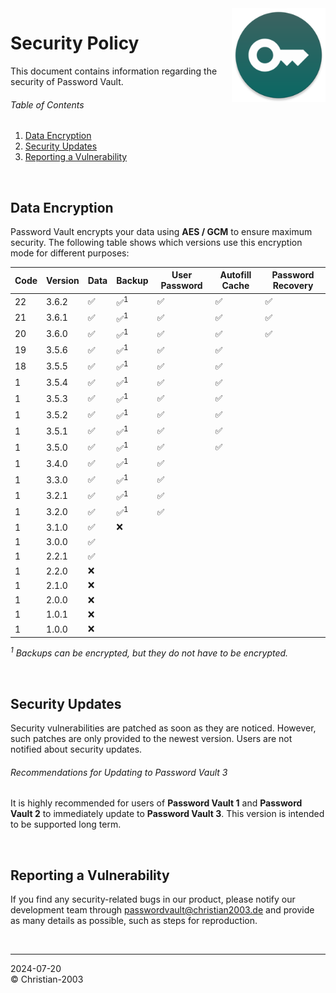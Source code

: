 <img src="docs/img/icon.png" height="150" align="right">

# Security Policy
This document contains information regarding the security of Password Vault.

###### Table of Contents
1. [Data Encryption](#data-encryption)
2. [Security Updates](#security-updates)
3. [Reporting a Vulnerability](#reporting-a-vulnerability)

<br/>

## Data Encryption
Password Vault encrypts your data using **AES / GCM** to ensure maximum security. The following table shows which versions use this encryption mode for different purposes:

Code | Version | Data | Backup | User Password | Autofill Cache | Password Recovery
--- | --- | --- | --- | --- | --- | ---
22 | 3.6.2 | :white_check_mark: | :white_check_mark:<sup>1</sup> | :white_check_mark: | :white_check_mark: | :white_check_mark:
21 | 3.6.1 | :white_check_mark: | :white_check_mark:<sup>1</sup> | :white_check_mark: | :white_check_mark: | :white_check_mark:
20 | 3.6.0 | :white_check_mark: | :white_check_mark:<sup>1</sup> | :white_check_mark: | :white_check_mark: | :white_check_mark:
19 | 3.5.6 | :white_check_mark: | :white_check_mark:<sup>1</sup> | :white_check_mark: | :white_check_mark: |
18 | 3.5.5 | :white_check_mark: | :white_check_mark:<sup>1</sup> | :white_check_mark: | :white_check_mark: |
1 | 3.5.4 | :white_check_mark: | :white_check_mark:<sup>1</sup> | :white_check_mark: | :white_check_mark: |
1 | 3.5.3 | :white_check_mark: | :white_check_mark:<sup>1</sup> | :white_check_mark: | :white_check_mark: |
1 | 3.5.2 | :white_check_mark: | :white_check_mark:<sup>1</sup> | :white_check_mark: | :white_check_mark: |
1 | 3.5.1 | :white_check_mark: | :white_check_mark:<sup>1</sup> | :white_check_mark: | :white_check_mark: |
1 | 3.5.0 | :white_check_mark: | :white_check_mark:<sup>1</sup> | :white_check_mark: | :white_check_mark: |
1 | 3.4.0 | :white_check_mark: | :white_check_mark:<sup>1</sup> | :white_check_mark: | |
1 | 3.3.0 | :white_check_mark: | :white_check_mark:<sup>1</sup> | :white_check_mark: | |
1 | 3.2.1 | :white_check_mark: | :white_check_mark:<sup>1</sup> | :white_check_mark: | |
1 | 3.2.0 | :white_check_mark: | :white_check_mark:<sup>1</sup> | :white_check_mark: | |
1 | 3.1.0 | :white_check_mark: | :x: | | |
1 | 3.0.0 | :white_check_mark: | | | |
1 | 2.2.1 | :white_check_mark: | | | |
1 | 2.2.0 | :x: | | | |
1 | 2.1.0 | :x: | | | |
1 | 2.0.0 | :x: | | | |
1 | 1.0.1 | :x: | | | |
1 | 1.0.0 | :x: | | | |

_<sup>1</sup> Backups can be encrypted, but they do not have to be encrypted._ 

<br/>

## Security Updates
Security vulnerabilities are patched as soon as they are noticed. However, such patches are only provided to the newest version. Users are not notified about security updates.

###### Recommendations for Updating to Password Vault 3
It is highly recommended for users of **Password Vault 1** and **Password Vault 2** to immediately update to **Password Vault 3**. This version is intended to be supported long term.

<br/>

## Reporting a Vulnerability
If you find any security-related bugs in our product, please notify our development team through [passwordvault@christian2003.de](mailto:passwordvault@christian2003.de) and provide as many details as possible, such as steps for reproduction.

<br/>

***
2024-07-20  
&copy; Christian-2003  
